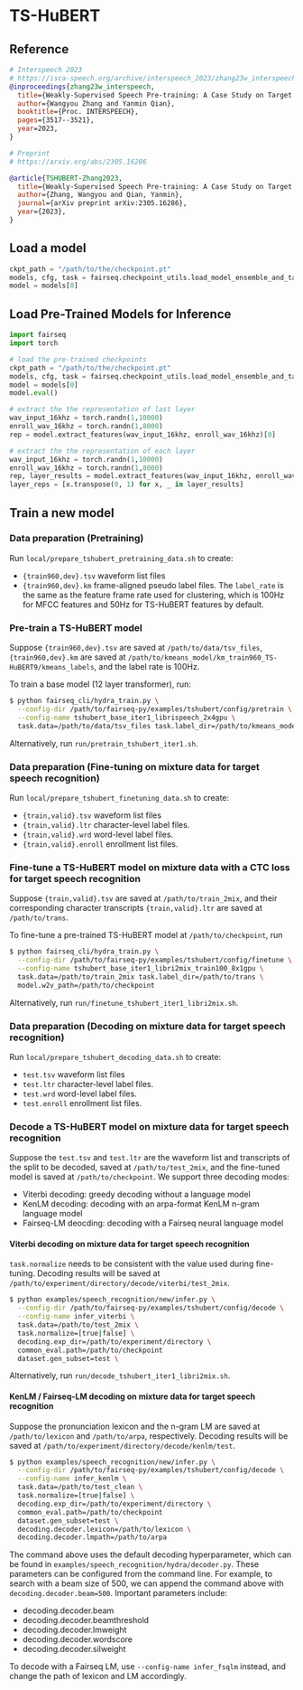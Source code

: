 # TS-HuBERT

## Reference

```bibtex
# Interspeech 2023
# https://isca-speech.org/archive/interspeech_2023/zhang23w_interspeech.html
@inproceedings{zhang23w_interspeech,
  title={Weakly-Supervised Speech Pre-training: A Case Study on Target Speech Recognition},
  author={Wangyou Zhang and Yanmin Qian},
  booktitle={Proc. INTERSPEECH},
  pages={3517--3521},
  year=2023,
}

# Preprint
# https://arxiv.org/abs/2305.16286

@article{TSHUBERT-Zhang2023,
  title={Weakly-Supervised Speech Pre-training: A Case Study on Target Speech Recognition},
  author={Zhang, Wangyou and Qian, Yanmin},
  journal={arXiv preprint arXiv:2305.16286},
  year={2023},
}
```

<!-- ## Pre-trained models
Model | Pre-training Dataset | Fine-tuning Dataset | Model
|---|---|---|---
TS-HuBERT Base |  [960 hrs LibriSpeech](http://www.openslr.org/12)| [Libri2Mix](https://github.com/JorisCos/LibriMix/) | [Google Drive]() -->

## Load a model
```python
ckpt_path = "/path/to/the/checkpoint.pt"
models, cfg, task = fairseq.checkpoint_utils.load_model_ensemble_and_task([ckpt_path])
model = models[0]
```

## Load Pre-Trained Models for Inference
```python
import fairseq
import torch

# load the pre-trained checkpoints
ckpt_path = "/path/to/the/checkpoint.pt"
models, cfg, task = fairseq.checkpoint_utils.load_model_ensemble_and_task([ckpt_path])
model = models[0]
model.eval()

# extract the the representation of last layer
wav_input_16khz = torch.randn(1,10000)
enroll_wav_16khz = torch.randn(1,8000)
rep = model.extract_features(wav_input_16khz, enroll_wav_16khz)[0]

# extract the the representation of each layer
wav_input_16khz = torch.randn(1,10000)
enroll_wav_16khz = torch.randn(1,8000)
rep, layer_results = model.extract_features(wav_input_16khz, enroll_wav_16khz, output_layer=model.cfg.encoder_layers, ret_layer_results=True)[0]
layer_reps = [x.transpose(0, 1) for x, _ in layer_results]
```

## Train a new model

### Data preparation (Pretraining)

Run `local/prepare_tshubert_pretraining_data.sh` to create:
- `{train960,dev}.tsv` waveform list files
- `{train960,dev}.km` frame-aligned pseudo label files.
The `label_rate` is the same as the feature frame rate used for clustering,
which is 100Hz for MFCC features and 50Hz for TS-HuBERT features by default.

### Pre-train a TS-HuBERT model

Suppose `{train960,dev}.tsv` are saved at `/path/to/data/tsv_files`, `{train960,dev}.km`
are saved at `/path/to/kmeans_model/km_train960_TS-HuBERT9/kmeans_labels`, and the label rate is 100Hz.

To train a base model (12 layer transformer), run:
```sh
$ python fairseq_cli/hydra_train.py \
  --config-dir /path/to/fairseq-py/examples/tshubert/config/pretrain \
  --config-name tshubert_base_iter1_librispeech_2x4gpu \
  task.data=/path/to/data/tsv_files task.label_dir=/path/to/kmeans_model/km_train960_TS-HuBERT9/kmeans_labels model.label_rate=100
```
Alternatively, run `run/pretrain_tshubert_iter1.sh`.


### Data preparation (Fine-tuning on mixture data for target speech recognition)
Run `local/prepare_tshubert_finetuning_data.sh` to create:
- `{train,valid}.tsv` waveform list files
- `{train,valid}.ltr` character-level label files.
- `{train,valid}.wrd` word-level label files.
- `{train,valid}.enroll` enrollment list files.

### Fine-tune a TS-HuBERT model on mixture data with a CTC loss for target speech recognition

Suppose `{train,valid}.tsv` are saved at `/path/to/train_2mix`, and their
corresponding character transcripts `{train,valid}.ltr` are saved at
`/path/to/trans`.

To fine-tune a pre-trained TS-HuBERT model at `/path/to/checkpoint`, run
```sh
$ python fairseq_cli/hydra_train.py \
  --config-dir /path/to/fairseq-py/examples/tshubert/config/finetune \
  --config-name tshubert_base_iter1_libri2mix_train100_8x1gpu \
  task.data=/path/to/train_2mix task.label_dir=/path/to/trans \
  model.w2v_path=/path/to/checkpoint
```
Alternatively, run `run/finetune_tshubert_iter1_libri2mix.sh`.

### Data preparation (Decoding on mixture data for target speech recognition)
Run `local/prepare_tshubert_decoding_data.sh` to create:
- `test.tsv` waveform list files
- `test.ltr` character-level label files.
- `test.wrd` word-level label files.
- `test.enroll` enrollment list files.

### Decode a TS-HuBERT model on mixture data for target speech recognition

Suppose the `test.tsv` and `test.ltr` are the waveform list and transcripts of
the split to be decoded, saved at `/path/to/test_2mix`, and the fine-tuned model is
saved at `/path/to/checkpoint`. We support three decoding modes:
- Viterbi decoding: greedy decoding without a language model
- KenLM decoding: decoding with an arpa-format KenLM n-gram language model
- Fairseq-LM deocding: decoding with a Fairseq neural language model


#### Viterbi decoding on mixture data for target speech recognition

`task.normalize` needs to be consistent with the value used during fine-tuning.
Decoding results will be saved at
`/path/to/experiment/directory/decode/viterbi/test_2mix`.

```sh
$ python examples/speech_recognition/new/infer.py \
  --config-dir /path/to/fairseq-py/examples/tshubert/config/decode \
  --config-name infer_viterbi \
  task.data=/path/to/test_2mix \
  task.normalize=[true|false] \
  decoding.exp_dir=/path/to/experiment/directory \
  common_eval.path=/path/to/checkpoint
  dataset.gen_subset=test \
```
Alternatively, run `run/decode_tshubert_iter1_libri2mix.sh`.

#### KenLM / Fairseq-LM decoding on mixture data for target speech recognition

Suppose the pronunciation lexicon and the n-gram LM are saved at
`/path/to/lexicon` and `/path/to/arpa`, respectively. Decoding results will be
saved at `/path/to/experiment/directory/decode/kenlm/test`.

```sh
$ python examples/speech_recognition/new/infer.py \
  --config-dir /path/to/fairseq-py/examples/tshubert/config/decode \
  --config-name infer_kenlm \
  task.data=/path/to/test_clean \
  task.normalize=[true|false] \
  decoding.exp_dir=/path/to/experiment/directory \
  common_eval.path=/path/to/checkpoint
  dataset.gen_subset=test \
  decoding.decoder.lexicon=/path/to/lexicon \
  decoding.decoder.lmpath=/path/to/arpa
```

The command above uses the default decoding hyperparameter, which can be found
in `examples/speech_recognition/hydra/decoder.py`. These parameters can be
configured from the command line. For example, to search with a beam size of
500, we can append the command above with `decoding.decoder.beam=500`.
Important parameters include:
- decoding.decoder.beam
- decoding.decoder.beamthreshold
- decoding.decoder.lmweight
- decoding.decoder.wordscore
- decoding.decoder.silweight

To decode with a Fairseq LM, use `--config-name infer_fsqlm` instead, and
change the path of lexicon and LM accordingly.
